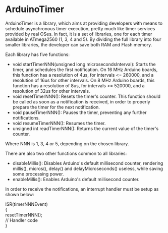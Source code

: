 ArduinoTimer
============

ArduinoTimer is a library, which aims at providing developers with means to schedule asynchronous timer execution, pretty much like timer services provided by real OSes. In fact, it is a set of libraries, one for each timer available in ATmega2560 (1, 3, 4 and 5). By dividing the full library into four smaller libraries, the developer can save both RAM and Flash memory.

Each library has five functions:
- void startTimerNNN(unsigned long microsecondsInterval): Starts the timer, and schedules the first notification. On 16 MHz Arduino boards, this function has a resolution of 4us, for intervals <= 260000, and a resolution of 16us for other intervals. On 8 MHz Arduino boards, this function has a resolution of 8us, for intervals <= 520000, and a resolution of 32us for other intervals. 
- void resetTimerNNN(): Resets the timer's counter. This function should be called as soon as a notification is received, in order to properly prepare the timer for the next notification.
- void pauseTimerNNN(): Pauses the timer, preventing any further notifications.
- void resumeTimerNNN(): Resumes the timer.
- unsigned int readTimerNNN(): Returns the current value of the timer's counter.

Where NNN is 1, 3, 4 or 5, depending on the chosen library.

There are also two other functions common to all libraries:
- disableMillis(): Disables Arduino's default millisecond counter, rendering millis(), micros(), delay() and delayMicroseconds() useless, while saving some processing power.
- enableMillis(): Enables Arduino's default millisecond counter.

In order to receive the notifications, an interrupt handler must be setup as shown below:

ISR(timerNNNEvent)<br/>{<br/>  resetTimerNNN();<br/>  // Handler code<br/>}
